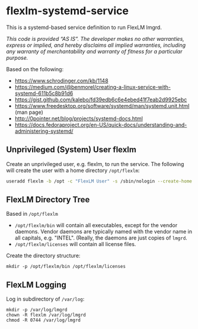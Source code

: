 # flexlm-systemd-service
This is a systemd-based service definition to run FlexLM lmgrd.

_This code is provided “AS IS”. The developer makes no other warranties, express or implied, 
and hereby disclaims all implied warranties, including any warranty of merchantability and 
warranty of fitness for a particular purpose._

Based on the following:
* https://www.schrodinger.com/kb/1148
* https://medium.com/@benmorel/creating-a-linux-service-with-systemd-611b5c8b91d6
* https://gist.github.com/kalebo/fd39edb6c6e4ebed41f7eab2d9925ebc
* https://www.freedesktop.org/software/systemd/man/systemd.unit.html (man page)
* http://0pointer.net/blog/projects/systemd-docs.html
* https://docs.fedoraproject.org/en-US/quick-docs/understanding-and-administering-systemd/

## Unprivileged (System) User flexlm
Create an unprivileged user, e.g. flexlm, to run the service. The following will create the user
with a home directory `/opt/flexlm`:
```bash
useradd flexlm -b /opt -c "FlexLM User" -s /sbin/nologin --create-home --system 
```

## FlexLM Directory Tree
Based in `/opt/flexlm`
* `/opt/flexlm/bin` will contain all executables, except for the vendor daemons. Vendor
daemons are typically named with the vendor name in all capitals, e.g. "INTEL". (Really,
the daemons are just copies of `lmgrd`.
* `/opt/flexlm/licenses` will contain all license files.

Create the directory structure:
```
mkdir -p /opt/flexlm/bin /opt/flexlm/licenses
```

## FlexLM Logging
Log in subdirectory of `/var/log`:
```
mkdir -p /var/log/lmgrd
chown -R flexlm /var/log/lmgrd
chmod -R 0744 /var/log/lmgrd
```
